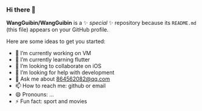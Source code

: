 ### Hi there 👋


**WangGuibin/WangGuibin** is a ✨ _special_ ✨ repository because its `README.md` (this file) appears on your GitHub profile.

Here are some ideas to get you started:

- 🔭 I’m currently working on VM
- 🌱 I’m currently learning flutter
- 👯 I’m looking to collaborate on iOS
- 🤔 I’m looking for help with development
- 💬 Ask me about 864562082@qq.com
- 📫 How to reach me: github or email
- 😄 Pronouns: ...
- ⚡ Fun fact: sport and movies

